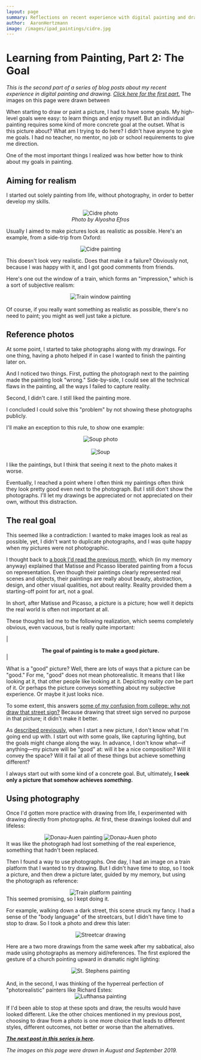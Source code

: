 ```yaml
---
layout: page
summary: Reflections on recent experience with digital painting and drawing
author:  AaronHertzmann
image: /images/ipad_paintings/cidre.jpg
---
```


# Learning from Painting, Part 2: The Goal

*This is the second part of a series of blog posts about my recent experience in digital painting and drawing. [Click here for the first part.](/2020/10/05/art-is-a-process.html)*  The images on this page were drawn between 

When starting to draw or paint a picture, I had to have some goals. My high-level goals were easy: to learn things and enjoy myself. But an individual painting requires some kind of more concrete goal at the outset.  What is this picture about? What am I trying to do here?  I didn't have anyone to give me goals. I had no teacher, no mentor, no job or school requirements to give me direction. 

One of the most important things I realized was how better how to think about my goals in painting.


Aiming for realism
----

I started out solely painting from life, without photography, in order to better develop my skills.
<center>
<figure>
<img src="../../../images/ipad_paintings/cidre_photo.jpg" alt="Cidre photo">
<figcaption align="center"><I>Photo by Alyosha Efros</I></figcaption>
</figure>
</center>

Usually I aimed to make pictures look as realistic as possible. 
Here's an example, from a side-trip from Oxford:
<center>
<img src="../../../images/ipad_paintings/cidre.jpg" alt="Cidre painting">
</center>

This doesn't look very realistic. Does that make it a failure?   Obviously not, because I was happy with it, and I got good comments from friends.  

Here's one out the window of a train, which forms an "impression," which is a sort of subjective realism:
<center>
<img src="../../../images/ipad_paintings/eurostar.jpg" alt="Train window painting">
</center>
<br>
Of course, if you really want something as realistic as possible, there's no need to paint; you might as well just take a picture.

Reference photos
---

At some point, I started to take photographs along with my drawings. For one thing, having a photo helped if in case I wanted to finish the painting later on. 

And I noticed two things. First, putting the photograph next to the painting made the painting look "wrong."  Side-by-side, I could see all the technical flaws in the painting, all the ways I failed to capture reality.

Second, I didn't care. I still liked the painting more.

I concluded I could solve this "problem" by not showing these photographs publicly.

I'll make an exception to this rule, to show one example:
<center>
<img src="../../../images/ipad_paintings/soup_photo.jpg" alt="Soup photo">
</center>
<br>
<center>
	<img src="../../../images/ipad_paintings/soup.jpg" alt="Soup">
</center>
<br>
I like the paintings, but I think that seeing it next to the photo makes it worse.

Eventually, I reached a point where I often think my paintings often think they look pretty good even next to the photograph. But I still don't show the photographs. I'll let my drawings be appreciated or not appreciated on their own, without this distraction.


The real goal
---

This seemed like a contradiction: I wanted to make images look as real as possible, yet, I didn't want to duplicate photographs, and I was quite happy when my pictures were not photographic.

I thought back to 
[a book I'd read the previous month](https://www.amazon.com/This-Modern-Art-Matthew-Collings/dp/1841881007), which (in my memory anyway) explained that Matisse and Picasso liberated painting from a focus on representation. Even though their paintings clearly represented real scenes and objects, their paintings are really about beauty, abstraction, design, and other visual qualities, not about reality. Reality provided them a starting-off point for art, not a goal.

In short, after Matisse and Picasso, a picture is a picture; how well it depicts the real world is often not important at all.  

These  thoughts led me to the following realization, which seems completely obvious, even vacuous, but is really quite important: 

| **<center>The goal of painting is to make a good picture.</center>** |

What is a "good" picture? Well, there are lots of ways that a picture can be "good." For me, "good" does not mean photorealistic. It means that I like looking at it, that other people like looking at it. Depicting reality *can* be part of it. Or perhaps the picture conveys something about my subjective experience. Or maybe it just looks nice.

To some extent, this answers [some of my confusion from college: why not draw that street sign?](/2020/09/15/painting-in-karies.html) Because drawing that street sign served no purpose in that picture; it didn't make it better.

As [described previously](/2020/10/05/art-is-a-process.html), when I start a new picture, I don't know what I'm going end up with. I start out with some goals, like capturing lighting, but the goals might change along the way. In advance, I don't know what—if anything—my picture will be "good" at: will it be a nice composition? Will it convey the space? Will it fail at all of these things but achieve something different? 

I always start out with some kind of a concrete goal. But, ultimately, **I seek only a picture that somehow achieves *something*.**


Using photography
---

Once I'd gotten more practice with drawing from life, I experimented with drawing directly from photographs. At first, these drawings looked dull and lifeless:
<center>
<img src="../../../images/ipad_paintings/donau_auen_photo.jpg" alt="Donau-Auen painting">
<img src="../../../images/ipad_paintings/donau_auen_tree.jpg" alt="Donau-Auen photo">
</center>
It was like the photograph had lost something of the real experience, something that hadn't been replaced.

Then I found a way to use photographs. One day, I had an image on a train platform that I wanted to try drawing. But I didn't have time to stop, so I took a picture, and then drew a picture later, guided by my memory, but using the photograph as reference: 
<center>
<img src="../../../images/ipad_paintings/gare_montparnasse.jpg" alt="Train platform painting">
</center>
This seemed promising, so I kept doing it.

For example, walking down a dark street, this scene struck my fancy. I had a sense of the "body language" of the streetcars, but I didn't have time to stop to draw. So I took a photo and drew this later:
<center>
<img src="../../../images/ipad_paintings/streetcars.jpg" alt="Streetcar drawing">
</center>

Here are a two more drawings from the same week after my sabbatical, also made using photographs as memory aid/references.  The first explored the gesture of a church pointing upward in dramatic night lighting:
<center>
<img src="../../../images/ipad_paintings/st_stephens.jpg" alt="St. Stephens painting">
</center>
<br>
And, in the second, I was thinking of the hyperreal perfection of "photorealistic" painters like Richard Estes:
<center>
<img src="../../../images/ipad_paintings/lufthansa.jpg" alt="Lufthansa painting">
</center>

If I'd been able to stop at these spots and draw, the results would have looked different. Like the other choices mentioned in my previous post, choosing to draw from a photo is one more choice that leads to different styles, different outcomes, not better or worse than the alternatives.

**_[The next post in this series is here](/2020/10/23/planning-and-strategy.html)._**

*The images on this page were drawn in August and September 2019.* 
